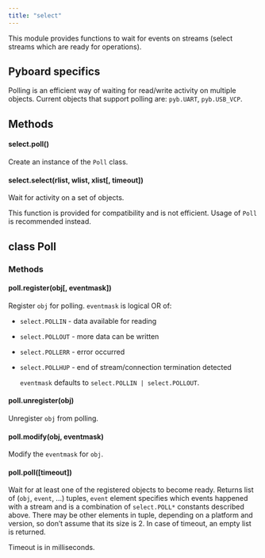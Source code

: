 ```yaml
---
title: "select"
---
```


This module provides functions to wait for events on streams (select streams which are ready for operations).

## Pyboard specifics

Polling is an efficient way of waiting for read/write activity on multiple objects. Current objects that support polling are: `pyb.UART`, `pyb.USB_VCP`.

## Methods

#### select.poll()

Create an instance of the `Poll` class.

#### select.select(rlist, wlist, xlist\[, timeout\])

Wait for activity on a set of objects.

This function is provided for compatibility and is not efficient. Usage of `Poll` is recommended instead.

## class Poll

### Methods

#### poll.register(obj\[, eventmask\])

Register `obj` for polling. `eventmask` is logical OR of:

* `select.POLLIN` - data available for reading
* `select.POLLOUT` - more data can be written
* `select.POLLERR` - error occurred
* `select.POLLHUP` - end of stream/connection termination detected

  `eventmask` defaults to `select.POLLIN | select.POLLOUT`.

#### poll.unregister(obj)

Unregister `obj` from polling.

#### poll.modify(obj, eventmask)

Modify the `eventmask` for `obj`.

#### poll.poll(\[timeout\])

Wait for at least one of the registered objects to become ready. Returns list of (`obj`, `event`, ...) tuples, `event` element specifies which events happened with a stream and is a combination of `select.POLL*` constants described above. There may be other elements in tuple, depending on a platform and version, so don’t assume that its size is 2. In case of timeout, an empty list is returned.

Timeout is in milliseconds.

